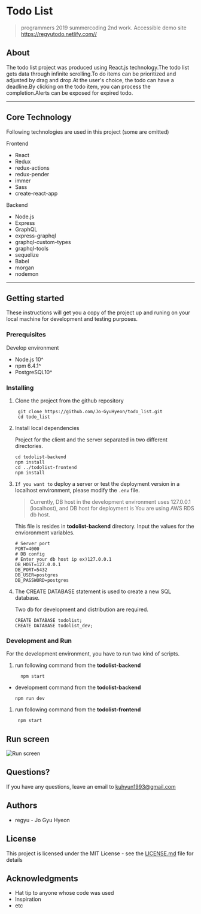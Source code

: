 # Todo List
> programmers 2019 summercoding 2nd work.
Accessible demo site <https://regyutodo.netlify.com//>

## **About**

The todo list project was produced using React.js technology.The todo list gets data through infinite scrolling.To do items can be prioritized and adjusted by drag and drop.At the user's choice, the todo can have a deadline.By clicking on the todo item, you can process the completion.Alerts can be exposed for expired todo.

------

## **Core Technology**

Following technologies are used in this project (some are omitted)

Frontend

- React
- Redux
- redux-actions
- redux-pender
- immer
- Sass
- create-react-app

Backend

- Node.js
- Express
- GraphQL
- express-graphql
- graphql-custom-types
- graphql-tools
- sequelize
- Babel
- morgan
- nodemon

------

## **Getting started**

These instructions will get you a copy of the project up and runing on your local machine for development and testing purposes.

### **Prerequisites**

Develop environment

- Node.js 10^
- npm 6.4.1^
- PostgreSQL10^

### **Installing**

1. Clone the project from the github repository

   ```
    git clone https://github.com/Jo-GyuHyeon/todo_list.git
    cd todo_list
   ```

2. Install local dependencies

   Project for the client and the server separated in two different directories.

   ```
   cd todolist-backend
   npm install
   cd ../todolist-frontend
   npm install
   ```

3. `If you want to` deploy a server or test the deployment version in a localhost environment, please modify the `.env` file.

   > Currently, DB host in the development environment uses 127.0.0.1 (localhost), and DB host for deployment is
   > You are using AWS RDS db host.

   This file is resides in **todolist-backend** directory.  Input the values for the envioronment variables.

   ```
   # Server port
   PORT=4000
   # DB config 
   # Enter your db host ip ex)127.0.0.1
   DB_HOST=127.0.0.1 
   DB_PORT=5432
   DB_USER=postgres
   DB_PASSWORD=postgres
   ```

4. The CREATE DATABASE statement is used to create a new SQL database.

   Two db for development and distribution are required.

   ```
   CREATE DATABASE todolist;
   CREATE DATABASE todolist_dev;
   ```

### **Development and Run**

For the development environment, you have to run two kind of scripts.

1. run following command from the **todolist-backend**

   ```
     npm start
   ```

- development command from the **todolist-backend**

  ```
  npm run dev
  ```

1. run following command from the **todolist-frontend**

   ```
    npm start
   ```
## Run screen
![Run screen](https://user-images.githubusercontent.com/20269425/58057680-c022ca00-7ba0-11e9-8bf8-a74dc8fc92c3.png)
## **Questions?**

If you have any questions, leave an email to <kuhyun1993@gmail.com>

## **Authors**

- regyu - Jo Gyu Hyeon

## **License**

This project is licensed under the MIT License - see the [LICENSE.md](https://github.com/angular/angular.js/blob/master/LICENSE) file for details

## **Acknowledgments**

- Hat tip to anyone whose code was used
- Inspiration
- etc
